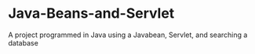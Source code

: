 # Java-Beans-and-Servlet
A project programmed in Java using a Javabean, Servlet, and searching a database
